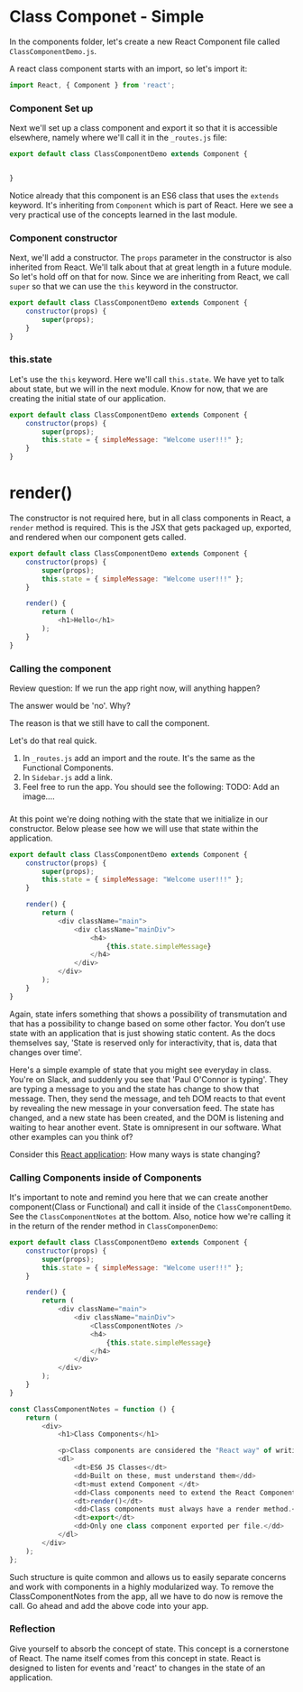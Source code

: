 # Class Componet - Simple

In the components folder, let's create a new React Component file called `ClassComponentDemo.js`.

A react class component starts with an import, so let's import it:

```js
import React, { Component } from 'react';
```

### Component Set up
Next we'll set up a class component and export it so that it is accessible elsewhere, namely where we'll call it in the `_routes.js` file:

```js
export default class ClassComponentDemo extends Component {


}
```

Notice already that this component is an ES6 class that uses the `extends` keyword. It's inheriting from `Component` which is part of React. Here we see a very practical use of the concepts learned in the last module. 

### Component constructor
Next, we'll add a constructor. The `props` parameter in the constructor is also inherited from React. We'll talk about that at great length in a future module. So let's hold off on that for now. Since we are inheriting from React, we call `super` so that we can use the `this` keyword in the constructor. 

```js
export default class ClassComponentDemo extends Component {
    constructor(props) {
        super(props);
    }
}
```

### this.state

Let's use the `this` keyword. Here we'll call `this.state`. We have yet to talk about state, but we will in the next module. Know for now, that we are creating the initial state of our application. 
```js
export default class ClassComponentDemo extends Component {
    constructor(props) {
        super(props);
        this.state = { simpleMessage: "Welcome user!!!" };
    }
}
```

# render()

The constructor is not required here, but in all class components in React, a `render` method is required. This is the JSX that gets packaged up, exported, and rendered when our component gets called. 

```js
export default class ClassComponentDemo extends Component {
    constructor(props) {
        super(props);
        this.state = { simpleMessage: "Welcome user!!!" };
    }

    render() {
        return (
            <h1>Hello</h1>
        );
    }
}

```

### Calling the component
Review question: If we run the app right now, will anything happen?

The answer would be 'no'. Why? 

The reason is that we still have to call the component. 

Let's do that real quick. 

1. In `_routes.js` add an import and the route. It's the same as the Functional Components.
2. In `Sidebar.js` add a link.
3. Feel free to run the app. You should see the following:
TODO: Add an image....
### 
At this point we're doing nothing with the state that we initialize in our constructor. Below please see how we will use that state within the application.

```js
export default class ClassComponentDemo extends Component {
    constructor(props) {
        super(props);
        this.state = { simpleMessage: "Welcome user!!!" };
    }

    render() {
        return (
            <div className="main">
                <div className="mainDiv">
                    <h4>
                        {this.state.simpleMessage}
                    </h4>
                </div>
            </div>
        );
    }
}

```
Again, state infers something that shows a possibility of transmutation and that has a possibility to change based on some other factor.  You don’t use state with an application that is just showing static content. As the docs themselves say, 'State is reserved only for interactivity, that is, data that changes over time'.

Here's a simple example of state that you might see everyday in class. You're on Slack, and suddenly you see that 'Paul O'Connor is typing'. They are typing a message to you and the state has change to show that message. Then, they send the message, and teh DOM reacts to that event by revealing the new message in your conversation feed. The state has changed, and a new state has been created, and the DOM is listening and waiting to hear another event. State is omnipresent in our software. What other examples can you think of?

Consider this [React application](https://n1k0.github.io/tinysynth/): How many ways is state changing?

### Calling Components inside of Components
It's important to note and remind you here that we can create another component(Class or Functional) and call it inside of the `ClassComponentDemo`. See the `ClassComponentNotes` at the bottom. Also, notice how we're calling it in the return of the render method in `ClassComponenDemo`:

```js
export default class ClassComponentDemo extends Component {
    constructor(props) {
        super(props);
        this.state = { simpleMessage: "Welcome user!!!" };
    }

    render() {
        return (
            <div className="main">
                <div className="mainDiv">
                    <ClassComponentNotes />
                    <h4>
                        {this.state.simpleMessage}
                    </h4>
                </div>
            </div>
        );
    }
}

const ClassComponentNotes = function () {
    return (
        <div>
            <h1>Class Components</h1>

            <p>Class components are considered the "React way" of writing components.</p>
            <dl>
                <dt>ES6 JS Classes</dt>
                <dd>Built on these, must understand them</dd>
                <dt>must extend Component </dt>
                <dd>Class components need to extend the React Component.</dd>
                <dt>render()</dt>
                <dd>Class components must always have a render method.</dd>
                <dt>export</dt>
                <dd>Only one class component exported per file.</dd>
            </dl>
        </div>
    );
};

```

Such structure is quite common and allows us to easily separate concerns and work with components in a highly modularized way. To remove the ClassComponentNotes from the app, all we have to do now is remove the call. Go ahead and add the above code into your app. 

### Reflection
Give yourself to absorb the concept of state. This concept is a cornerstone of React. The name itself comes from this concept in state. React is designed to listen for events and 'react' to changes in the state of an application. 